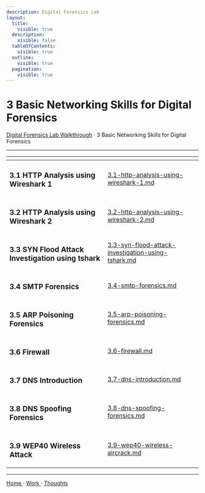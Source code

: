 ```yaml
---
description: Digital Forensics Lab
layout:
  title:
    visible: true
  description:
    visible: false
  tableOfContents:
    visible: true
  outline:
    visible: true
  pagination:
    visible: true
---
```


# 3 Basic Networking Skills for Digital Forensics

[Digital Forensics Lab Walkthrough](../) ⋅ 3 Basic Networking Skills for Digital Forensics

***

<table data-view="cards"><thead><tr><th></th><th data-hidden data-card-target data-type="content-ref"></th></tr></thead><tbody><tr><td><h3>3.1 HTTP Analysis using Wireshark 1</h3></td><td><a href="3.1-http-analysis-using-wireshark-1.md">3.1-http-analysis-using-wireshark-1.md</a></td></tr><tr><td><h3>3.2 HTTP Analysis using Wireshark 2</h3></td><td><a href="3.2-http-analysis-using-wireshark-2.md">3.2-http-analysis-using-wireshark-2.md</a></td></tr><tr><td><h3>3.3 SYN Flood Attack Investigation using tshark</h3></td><td><a href="3.3-syn-flood-attack-investigation-using-tshark.md">3.3-syn-flood-attack-investigation-using-tshark.md</a></td></tr><tr><td><h3>3.4 SMTP Forensics</h3></td><td><a href="3.4-smtp-forensics.md">3.4-smtp-forensics.md</a></td></tr><tr><td><h3>3.5 ARP Poisoning Forensics</h3></td><td><a href="3.5-arp-poisoning-forensics.md">3.5-arp-poisoning-forensics.md</a></td></tr><tr><td><h3>3.6 Firewall</h3></td><td><a href="3.6-firewall.md">3.6-firewall.md</a></td></tr><tr><td><h3>3.7 DNS Introduction</h3></td><td><a href="3.7-dns-introduction.md">3.7-dns-introduction.md</a></td></tr><tr><td><h3>3.8 DNS Spoofing Forensics</h3></td><td><a href="3.8-dns-spoofing-forensics.md">3.8-dns-spoofing-forensics.md</a></td></tr><tr><td><h3>3.9 WEP40 Wireless Attack</h3></td><td><a href="3.9-wep40-wireless-aircrack.md">3.9-wep40-wireless-aircrack.md</a></td></tr></tbody></table>

***

[Home ](https://app.gitbook.com/o/0kO27okC5uVB9ALX3rho/s/036xtfEIzcEdGegONXWM/)⋅ [Work ](https://app.gitbook.com/o/0kO27okC5uVB9ALX3rho/s/WaFS755Q4sf02CxLcghQ/)⋅ [Thoughts](https://app.gitbook.com/o/0kO27okC5uVB9ALX3rho/s/s4QQPMntQ25hmJToKSOu/)
